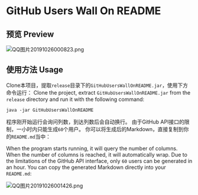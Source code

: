 # GitHub Users Wall On README

## 预览 Preview

![QQ图片20191026000823.png](https://pic.stackoverflow.wiki/uploadImages/62b3ac48-35b6-46c8-81d6-fb0ed4da9734.png)

## 使用方法 Usage

Clone本项目，提取`release`目录下的`GitHubUsersWallOnREADME.jar`，使用下方命令运行：
Clone the project, extract `GitHubUsersWallOnREADME.jar` from the `release` directory and run it with the following command:

```
java -jar GitHubUsersWallOnREADME
```

程序刚开始运行会询问列数，到达列数后会自动换行。
由于GitHub API接口的限制，一小时内只能生成`60`个用户。
你可以将生成后的Markdown，直接复制到你的`README.md`当中：

When the program starts running, it will query the number of columns. When the number of columns is reached, it will automatically wrap.
Due to the limitations of the GitHub API interface, only `60` users can be generated in an hour.
You can copy the generated Markdown directly into your `README.md`:

![QQ图片20191026001426.png](https://pic.stackoverflow.wiki/uploadImages/0526408e-bf1f-41b8-a588-22731567929f.png)